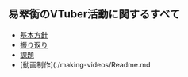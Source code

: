 ## 易翠衡のVTuber活動に関するすべて

- [基本方針](./Policy.md)
- [振り返り](./looking-back/Readme.md)
- [課題](./Task.md)
- [動画制作](./making-videos/Readme.md